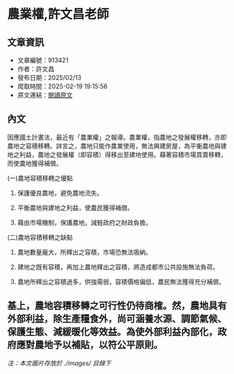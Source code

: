 # 農業權,許文昌老師

## 文章資訊
- 文章編號：913421
- 作者：許文昌
- 發布日期：2025/02/13
- 爬取時間：2025-02-19 19:15:56
- 原文連結：[閱讀原文](https://real-estate.get.com.tw/Columns/detail.aspx?no=913421)

## 內文
因應國土計畫法，最近有「農業權」之報導。農業權，指農地之發展權移轉，亦即農地之容積移轉。詳言之，農地只能作農業使用，無法興建房屋，為平衡農地與建地之利益，農地之發展權（即容積）得移出至建地使用。藉著容積市場買賣移轉，而使農地獲得補償。

(一)農地容積移轉之優點

1. 保護優良農地，避免農地流失。

2. 平衡農地與建地之利益，使農民獲得補償。

3. 藉由市場機制，保護農地，減輕政府之財政負擔。

(二)農地容積移轉之缺點

1. 農地數量龐大，所釋出之容積，市場恐無法吸納。

2. 建地之既有容積，再加上農地釋出之容積，將造成都市公共設施無法負荷。

3. 農地所釋出之容積過多，供強需弱，容積價格偏低，農民無法獲得充分補償。

基上，農地容積移轉之可行性仍待商榷。然，農地具有外部利益，除生產糧食外，尚可涵養水源、調節氣候、保護生態、減緩暖化等效益。為使外部利益內部化，政府應對農地予以補貼，以符公平原則。
---
*注：本文圖片存放於 ./images/ 目錄下*
